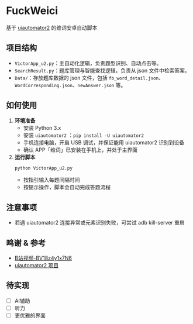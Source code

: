 # FuckWeici
基于 [uiautomator2](https://github.com/openatx/uiautomator2) 的维词安卓自动脚本

## 项目结构
- `VictorApp_u2.py`：主自动化逻辑，负责题型识别、自动点击等。
- `SearchResult.py`：题库管理与智能查找逻辑，负责从 json 文件中检索答案。
- `Data/`：存放题库数据的 json 文件，包括 `fb_word_detail.json`、`WordCorresponding.json`、`newAnswer.json` 等。

## 如何使用
1. **环境准备**
   - 安装 Python 3.x
   - 安装 `uiautomator2` ：`pip install -U uiautomator2`
   - 手机连接电脑，开启 USB 调试，并保证能用 uiautomator2 识别到设备
   - 确认 APP「维词」已安装在手机上，并处于主界面
2. **运行脚本**
   ```bash
   python VictorApp_u2.py
   ```
   - 按指引输入每题间隔时间
   - 按提示操作，脚本会自动完成答题流程

## 注意事项
- 若遇 uiautomator2 连接异常或元素识别失败，可尝试 adb kill-server 重启

## 鸣谢 & 参考
- [B站视频-BV18z4y1x7N6](https://www.bilibili.com/video/BV18z4y1x7N6)
- [uiautomator2 项目](https://github.com/openatx/uiautomator2)

## 待实现

- [ ] AI辅助
- [ ] 听力
- [ ] 更优雅的界面